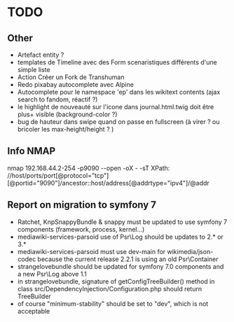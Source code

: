 # TODO

## Other
* Artefact entity ?
* templates de Timeline avec des Form scenaristiques différents d'une simple liste
* Action Créer un Fork de Transhuman
* Redo pixabay autocomplete avec Alpine
* Autocomplete pour le namespace 'ep' dans les wikitext contents (ajax search to fandom, réactif ?)
* le highlight de nouveauté sur l'icone dans journal.html.twig doit être plus+ visible (background-color ?)
* bug de hauteur dans swipe quand on passe en fullscreen (à virer ? ou bricoler les max-height/height ? )

## Info NMAP
nmap 192.168.44.2-254 -p9090 --open -oX - -sT
XPath: //host/ports/port[@protocol="tcp"][@portid="9090"]/ancestor::host/address[@addrtype="ipv4"]/@addr

## Report on migration to symfony 7
* Ratchet, KnpSnappyBundle & snappy must be updated to use symfony 7 components (framework, process, kernel...)
* mediawiki-services-parsoid use of Psr\Log should be updates to 2.* or 3.*
* mediawiki-services-parsoid must use dev-main for wikimedia/json-codec because the current release 2.2.1 is using an old Psr\Container
* strangelovebundle should be updated for symfony 7.0 components and a new Psr\Log above 1.1
* in strangelovebundle, signature of getConfigTreeBuilder() method in class src/DependencyInjection/Configuration.php should return TreeBuilder
* of course "minimum-stability" should be set to "dev", which is not acceptable
